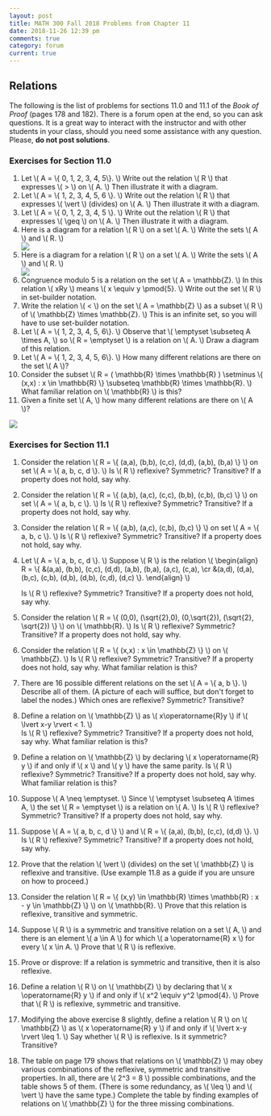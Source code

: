 ```yaml
---
layout: post
title: MATH 300 Fall 2018 Problems from Chapter 11
date: 2018-11-26 12:39 pm
comments: true
category: forum
current: true
---
```


## Relations

<div class="alert alert-info"> 
The following is the list of problems for sections 11.0 and 11.1 of the <em>Book of Proof</em> (pages 178 and 182).
There is a forum open at the end, so you can ask questions.  It is a great way to interact with the instructor and with
other students in your class, should you need some assistance with any question. Please, <strong>do not post
solutions</strong>.
</div>

### Exercises for Section 11.0

1. Let \\( A = \\{ 0, 1, 2, 3, 4, 5\\}. \\) Write out the relation \\( R \\) that expresses \\( > \\) on \\( A. \\)  Then
   illustrate it with a diagram.
2. Let \\( A = \\{ 1, 2, 3, 4, 5, 6 \\}. \\) Write out the relation \\( R \\) that expresses \\( \vert \\) (divides) on
   \\( A. \\)  Then illustrate it with a diagram.
3. Let \\( A = \\{ 0, 1, 2, 3, 4, 5 \\}. \\)  Write out the relation \\( R \\) that expresses \\( \geq \\) on \\( A. \\)
   Then illustrate it with a diagram.
4. Here is a diagram for a relation \\( R \\) on a set \\( A. \\)  Write the sets \\( A \\) and \\( R. \\)
   <div class="row">
   <div class="thumbnail">
   <img src="http://blancosilva.github.io/images/MA300/prob11.0.4.png">
   </div>	
   </div>
5. Here is a diagram for a relation \\( R \\) on a set \\( A. \\)  Write the sets \\( A \\) and \\( R. \\)
   <div class="row">
   <div class="thumbnail">
   <img src="http://blancosilva.github.io/images/MA300/prob11.0.5.png">
   </div>	
   </div>
6. Congruence modulo 5 is a relation on the set \\( A = \mathbb{Z}. \\)  In this relation \\( xRy \\) means \\( x \equiv
   y \pmod{5}. \\)  Write out the set \\( R \\) in set-builder notation.
7. Write the relation \\( < \\) on the set \\( A = \mathbb{Z} \\) as a subset \\( R \\) of \\( \mathbb{Z} \times
   \mathbb{Z}. \\)  This is an infinite set, so you will have to use set-builder notation.
8. Let \\( A = \\{ 1, 2, 3, 4, 5, 6\\}.  \\)  Observe that \\( \emptyset \subseteq A \times A, \\) so \\( R = \emptyset
   \\) is a relation on \\( A. \\)  Draw a diagram of this relation.
9. Let \\( A = \\{ 1, 2, 3, 4, 5, 6\\}. \\)  How many different relations are there on the set \\( A \\)?
10. Consider the subset \\( R = ( \mathbb{R} \times \mathbb{R} ) \setminus \\{ (x,x) : x \in \mathbb{R} \\} \subseteq
\mathbb{R} \times \mathbb{R}.  \\) What familiar relation on \\( \mathbb{R} \\) is this?
11. Given a finite set \\( A, \\) how many different relations are there on \\( A \\)?
   <div class="row">
   <div class="thumbnail">
   <img src="http://blancosilva.github.io/images/MA300/prob11.0.12-.png">
   </div>	
   </div>

### Exercises for Section 11.1

1. Consider the relation \\( R = \\{ (a,a), (b,b), (c,c), (d,d), (a,b), (b,a) \\} \\) on set \\( A = \\{ a, b, c, d
   \\}. \\)  Is \\( R \\) reflexive?  Symmetric?  Transitive? If a property does not hold, say why.
2. Consider the relation \\( R = \\{ (a,b), (a,c), (c,c), (b,b), (c,b), (b,c) \\} \\) on set \\( A = \\{ a, b, c
   \\}. \\) Is \\( R \\) reflexive?  Symmetric?  Transitive? If a property does not hold, say why.
3. Consider the relation \\( R = \\{ (a,b), (a,c), (c,b), (b,c) \\} \\) on set \\( A = \\{ a, b, c \\}. \\) Is \\( R \\)
   reflexive?  Symmetric?  Transitive? If a property does not hold, say why.
4. Let \\( A = \\{ a, b, c, d \\}. \\) Suppose \\( R \\) is the relation
   \\( \begin{align}
   R = \\{ &(a,a), (b,b), (c,c), (d,d), (a,b), (b,a), (a,c), (c,a), \\cr
	   &(a,d), (d,a), (b,c), (c,b), (d,b), (d,b), (c,d), (d,c) \\}.
   \end{align} \\)
   
   Is \\( R \\) reflexive?  Symmetric? Transitive?  If a property does not hold, say why.
5. Consider the relation \\( R = \\{ (0,0), (\sqrt{2},0), (0,\sqrt{2}), (\sqrt{2}, \sqrt{2}) \\} \\) on \\( \mathbb{R}. \\)
   Is \\( R \\) reflexive?  Symmetric? Transitive?  If a property does not hold, say why.
6. Consider the relation \\( R = \\{ (x,x) : x \in \mathbb{Z} \\} \\) on \\( \mathbb{Z}. \\)
   Is \\( R \\) reflexive?  Symmetric? Transitive?  If a property does not hold, say why.  What familiar relation is this?
7. There are 16 possible different relations on the set \\( A = \\{ a, b \\}.  \\) Describe all of them.  (A picture of
   each will suffice, but don't forget to label the nodes.)  Which ones are reflexive? Symmetric? Transitive?
8. Define a relation on \\( \mathbb{Z} \\) as \\( x\operatorname{R}y \\) if \\( \lvert x-y \rvert < 1. \\)  
   Is \\( R \\) reflexive?  Symmetric? Transitive?  If a property does not hold, say why.  What familiar relation is
   this?
9. Define a relation on \\( \mathbb{Z} \\) by declaring \\( x \operatorname{R} y \\) if and only if \\( x \\) and \\( y
   \\) have the same parity.     Is \\( R \\) reflexive?  Symmetric? Transitive?  If a property does not hold, say why.
   What familiar relation is this?
10. Suppose \\( A \neq \emptyset. \\)  Since \\( \emptyset \subseteq A \times A, \\) the set \\( R = \emptyset \\) is a
    relation on \\( A. \\)    Is \\( R \\) reflexive?  Symmetric? Transitive?  If a property does not hold, say why.
11. Suppose \\( A = \\{ a, b, c, d \\} \\) and \\( R = \\{ (a,a), (b,b), (c,c), (d,d) \\}. \\) Is \\( R \\) reflexive?
    Symmetric? Transitive?  If a property does not hold, say why.
12. Prove that the relation \\( \vert \\) (divides) on the set \\( \mathbb{Z} \\) is reflexive and transitive.  (Use
    example 11.8 as a guide if you are unsure on how to proceed.)
13. Consider the relation \\( R = \\{ (x,y) \in \mathbb{R} \times \mathbb{R} : x - y \in \mathbb{Z} \\} \\) on \\(
    \mathbb{R}. \\)  Prove that this relation is reflexive, transitive and symmetric.
14. Suppose \\( R \\) is a symmetric and transitive relation on a set \\( A, \\)  and there is an element \\( a \in A
    \\) for which \\( a \operatorname{R} x \\) for every \\( x \in A. \\)   Prove that \\( R \\) is reflexive.
15. Prove or disprove:  If a relation is symmetric and transitive, then it is also reflexive.
16. Define a relation \\( R \\) on \\( \mathbb{Z} \\) by declaring that \\( x \operatorname{R} y \\) if and only if \\(
    x^2 \equiv y^2 \pmod{4}. \\) Prove that \\( R \\) is reflexive, symmetric and transitive.
17. Modifying the above exercise 8 slightly, define a relation \\( R \\) on \\( \mathbb{Z} \\) as \\( x \operatorname{R}
    y \\) if and only if \\( \lvert x-y \rvert \leq 1. \\)  Say whether \\( R \\) is reflexive.  Is it symmetric?
    Transitive?
18. The table on page 179 shows that relations on \\( \mathbb{Z} \\) may obey various combinations of the reflexive,
    symmetric and transitive properties.  In all, there are \\( 2^3 = 8 \\) possible combinations, and the table shows 5
    of them.  (There is some redundancy, as \\( \leq \\) and \\( \vert \\) have the same type.)  Complete the table by
    finding examples of relations on \\( \mathbb{Z} \\) for the three missing combinations.
